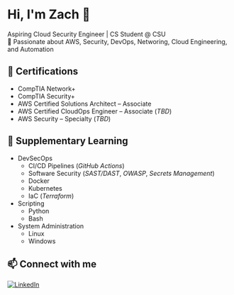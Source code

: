 # Hi, I'm Zach 👋  
Aspiring Cloud Security Engineer | CS Student @ CSU  
🔐 Passionate about AWS, Security, DevOps, Networing, Cloud Engineering, and Automation

## 📜 Certifications
- CompTIA Network+
- CompTIA Security+
- AWS Certified Solutions Architect – Associate
- AWS Certified CloudOps Engineer – Associate (_TBD_)
- AWS Security – Specialty (_TBD_)

## 🚀 Supplementary Learning
- DevSecOps
  - CI/CD Pipelines (_GitHub Actions_)
  - Software Security (_SAST/DAST_, _OWASP_, _Secrets Management_)
  - Docker
  - Kubernetes
  - IaC (_Terraform_)
- Scripting
  - Python
  - Bash
- System Administration
  - Linux
  - Windows

## 📫 Connect with me
[![LinkedIn](https://img.shields.io/badge/LinkedIn-blue?logo=linkedin)]([https://linkedin.com/in/your-profile](https://www.linkedin.com/in/zach-maestas-325a482b6/))
